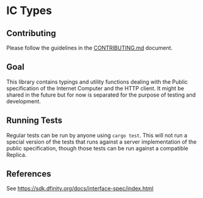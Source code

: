 # IC Types

## Contributing
Please follow the guidelines in the [CONTRIBUTING.md](.github/CONTRIBUTING.md) document.

## Goal
This library contains typings and utility functions dealing with the Public specification of the Internet Computer
 and the HTTP
client. It might be shared in the future but for now is separated for the purpose of testing and
development.

## Running Tests
Regular tests can be run by anyone using `cargo test`. This will not run a special version of the
tests that runs against a server implementation of the public specification, though those
tests can be run against a compatible Replica.

## References
See https://sdk.dfinity.org/docs/interface-spec/index.html
